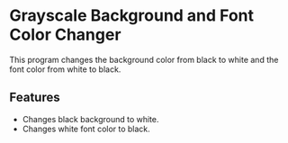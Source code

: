 # Grayscale Background and Font Color Changer

This program changes the background color from black to white and the font color from white to black.

## Features

- Changes black background to white.
- Changes white font color to black.
